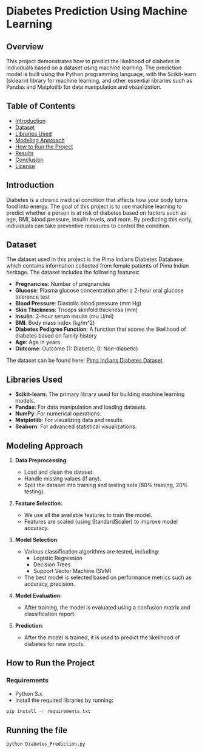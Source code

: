 # **Diabetes Prediction Using Machine Learning**

## **Overview**

This project demonstrates how to predict the likelihood of diabetes in individuals based on a dataset using machine learning. The prediction model is built using the Python programming language, with the Scikit-learn (sklearn) library for machine learning, and other essential libraries such as Pandas and Matplotlib for data manipulation and visualization.

## **Table of Contents**

- [Introduction](#introduction)
- [Dataset](#dataset)
- [Libraries Used](#libraries-used)
- [Modeling Approach](#modeling-approach)
- [How to Run the Project](#how-to-run-the-project)
- [Results](#results)
- [Conclusion](#conclusion)
- [License](#license)

## **Introduction**

Diabetes is a chronic medical condition that affects how your body turns food into energy. The goal of this project is to use machine learning to predict whether a person is at risk of diabetes based on factors such as age, BMI, blood pressure, insulin levels, and more. By predicting this early, individuals can take preventive measures to control the condition.

## **Dataset**

The dataset used in this project is the Pima Indians Diabetes Database, which contains information collected from female patients of Pima Indian heritage. The dataset includes the following features:

- **Pregnancies**: Number of pregnancies
- **Glucose**: Plasma glucose concentration after a 2-hour oral glucose tolerance test
- **Blood Pressure**: Diastolic blood pressure (mm Hg)
- **Skin Thickness**: Triceps skinfold thickness (mm)
- **Insulin**: 2-hour serum insulin (mu U/ml)
- **BMI**: Body mass index (kg/m^2)
- **Diabetes Pedigree Function**: A function that scores the likelihood of diabetes based on family history
- **Age**: Age in years
- **Outcome**: Outcome (1: Diabetic, 0: Non-diabetic)

The dataset can be found here: [Pima Indians Diabetes Dataset](https://www.kaggle.com/uciml/pima-indians-diabetes-database)

## **Libraries Used**

- **Scikit-learn**: The primary library used for building machine learning models.
- **Pandas**: For data manipulation and loading datasets.
- **NumPy**: For numerical operations.
- **Matplotlib**: For visualizing data and results.
- **Seaborn**: For advanced statistical visualizations.

## **Modeling Approach**

1. **Data Preprocessing**:
   - Load and clean the dataset.
   - Handle missing values (if any).
   - Split the dataset into training and testing sets (80% training, 20% testing).
   
2. **Feature Selection**:
   - We use all the available features to train the model.
   - Features are scaled (using StandardScaler) to improve model accuracy.

3. **Model Selection**:
   - Various classification algorithms are tested, including:
     - Logistic Regression
     - Decision Trees
     - Support Vector Machine (SVM)
   - The best model is selected based on performance metrics such as accuracy, precision.

4. **Model Evaluation**:
   - After training, the model is evaluated using a confusion matrix and classification report.
  
5. **Prediction**:
   - After the model is trained, it is used to predict the likelihood of diabetes for new inputs.

## **How to Run the Project**

### **Requirements**


- Python 3.x
- Install the required libraries by running:

```bash
pip install -r requirements.txt
```

## **Running the file**

```bash 
python Diabetes_Prediction.py
```
